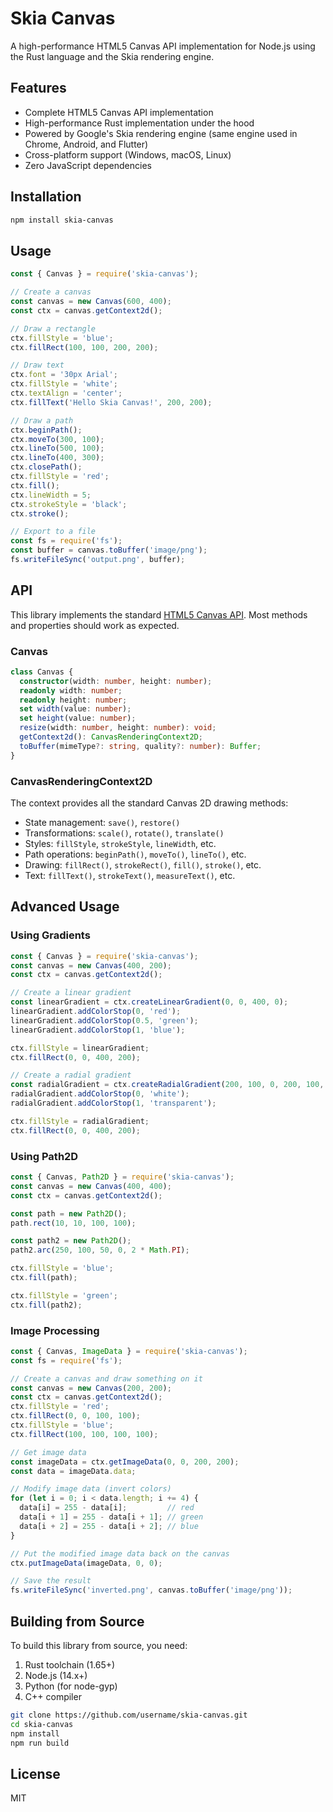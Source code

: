 # Skia Canvas

A high-performance HTML5 Canvas API implementation for Node.js using the Rust language and the Skia rendering engine.

## Features

- Complete HTML5 Canvas API implementation
- High-performance Rust implementation under the hood
- Powered by Google's Skia rendering engine (same engine used in Chrome, Android, and Flutter)
- Cross-platform support (Windows, macOS, Linux)
- Zero JavaScript dependencies

## Installation

```bash
npm install skia-canvas
```

## Usage

```javascript
const { Canvas } = require('skia-canvas');

// Create a canvas
const canvas = new Canvas(600, 400);
const ctx = canvas.getContext2d();

// Draw a rectangle
ctx.fillStyle = 'blue';
ctx.fillRect(100, 100, 200, 200);

// Draw text
ctx.font = '30px Arial';
ctx.fillStyle = 'white';
ctx.textAlign = 'center';
ctx.fillText('Hello Skia Canvas!', 200, 200);

// Draw a path
ctx.beginPath();
ctx.moveTo(300, 100);
ctx.lineTo(500, 100);
ctx.lineTo(400, 300);
ctx.closePath();
ctx.fillStyle = 'red';
ctx.fill();
ctx.lineWidth = 5;
ctx.strokeStyle = 'black';
ctx.stroke();

// Export to a file
const fs = require('fs');
const buffer = canvas.toBuffer('image/png');
fs.writeFileSync('output.png', buffer);
```

## API

This library implements the standard [HTML5 Canvas API](https://developer.mozilla.org/en-US/docs/Web/API/Canvas_API). Most methods and properties should work as expected.

### Canvas

```typescript
class Canvas {
  constructor(width: number, height: number);
  readonly width: number;
  readonly height: number;
  set width(value: number);
  set height(value: number);
  resize(width: number, height: number): void;
  getContext2d(): CanvasRenderingContext2D;
  toBuffer(mimeType?: string, quality?: number): Buffer;
}
```

### CanvasRenderingContext2D

The context provides all the standard Canvas 2D drawing methods:

- State management: `save()`, `restore()`
- Transformations: `scale()`, `rotate()`, `translate()`
- Styles: `fillStyle`, `strokeStyle`, `lineWidth`, etc.
- Path operations: `beginPath()`, `moveTo()`, `lineTo()`, etc.
- Drawing: `fillRect()`, `strokeRect()`, `fill()`, `stroke()`, etc.
- Text: `fillText()`, `strokeText()`, `measureText()`, etc.

## Advanced Usage

### Using Gradients

```javascript
const { Canvas } = require('skia-canvas');
const canvas = new Canvas(400, 200);
const ctx = canvas.getContext2d();

// Create a linear gradient
const linearGradient = ctx.createLinearGradient(0, 0, 400, 0);
linearGradient.addColorStop(0, 'red');
linearGradient.addColorStop(0.5, 'green');
linearGradient.addColorStop(1, 'blue');

ctx.fillStyle = linearGradient;
ctx.fillRect(0, 0, 400, 200);

// Create a radial gradient
const radialGradient = ctx.createRadialGradient(200, 100, 0, 200, 100, 100);
radialGradient.addColorStop(0, 'white');
radialGradient.addColorStop(1, 'transparent');

ctx.fillStyle = radialGradient;
ctx.fillRect(0, 0, 400, 200);
```

### Using Path2D

```javascript
const { Canvas, Path2D } = require('skia-canvas');
const canvas = new Canvas(400, 400);
const ctx = canvas.getContext2d();

const path = new Path2D();
path.rect(10, 10, 100, 100);

const path2 = new Path2D();
path2.arc(250, 100, 50, 0, 2 * Math.PI);

ctx.fillStyle = 'blue';
ctx.fill(path);

ctx.fillStyle = 'green';
ctx.fill(path2);
```

### Image Processing

```javascript
const { Canvas, ImageData } = require('skia-canvas');
const fs = require('fs');

// Create a canvas and draw something on it
const canvas = new Canvas(200, 200);
const ctx = canvas.getContext2d();
ctx.fillStyle = 'red';
ctx.fillRect(0, 0, 100, 100);
ctx.fillStyle = 'blue';
ctx.fillRect(100, 100, 100, 100);

// Get image data
const imageData = ctx.getImageData(0, 0, 200, 200);
const data = imageData.data;

// Modify image data (invert colors)
for (let i = 0; i < data.length; i += 4) {
  data[i] = 255 - data[i];         // red
  data[i + 1] = 255 - data[i + 1]; // green
  data[i + 2] = 255 - data[i + 2]; // blue
}

// Put the modified image data back on the canvas
ctx.putImageData(imageData, 0, 0);

// Save the result
fs.writeFileSync('inverted.png', canvas.toBuffer('image/png'));
```

## Building from Source

To build this library from source, you need:

1. Rust toolchain (1.65+)
2. Node.js (14.x+)
3. Python (for node-gyp)
4. C++ compiler

```bash
git clone https://github.com/username/skia-canvas.git
cd skia-canvas
npm install
npm run build
```

## License

MIT
